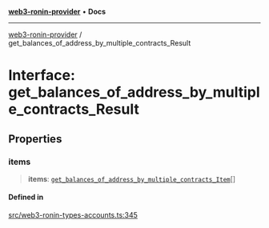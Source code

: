 [**web3-ronin-provider**](../README.md) • **Docs**

***

[web3-ronin-provider](../globals.md) / get\_balances\_of\_address\_by\_multiple\_contracts\_Result

# Interface: get\_balances\_of\_address\_by\_multiple\_contracts\_Result

## Properties

### items

> **items**: [`get_balances_of_address_by_multiple_contracts_Item`](get_balances_of_address_by_multiple_contracts_Item.md)[]

#### Defined in

[src/web3-ronin-types-accounts.ts:345](https://github.com/chuacw/web3-ronin-provider/blob/a0101c455e71e221c1f508afff12749e77bf1fd8/src/web3-ronin-types-accounts.ts#L345)
